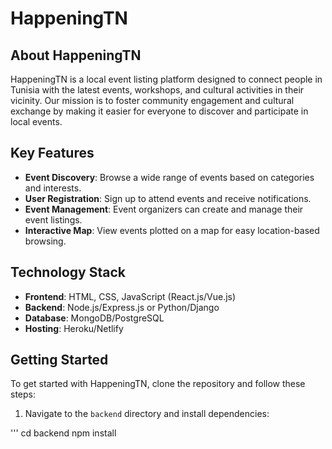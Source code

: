 # HappeningTN

## About HappeningTN
HappeningTN is a local event listing platform designed to connect people in Tunisia with the latest events, workshops, and cultural activities in their vicinity. Our mission is to foster community engagement and cultural exchange by making it easier for everyone to discover and participate in local events.

## Key Features
- **Event Discovery**: Browse a wide range of events based on categories and interests.
- **User Registration**: Sign up to attend events and receive notifications.
- **Event Management**: Event organizers can create and manage their event listings.
- **Interactive Map**: View events plotted on a map for easy location-based browsing.

## Technology Stack
- **Frontend**: HTML, CSS, JavaScript (React.js/Vue.js)
- **Backend**: Node.js/Express.js or Python/Django
- **Database**: MongoDB/PostgreSQL
- **Hosting**: Heroku/Netlify

## Getting Started
To get started with HappeningTN, clone the repository and follow these steps:
1. Navigate to the `backend` directory and install dependencies:

'''
cd backend npm install


